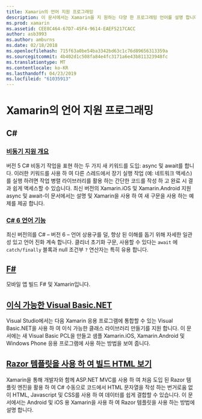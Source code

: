```yaml
---
title: Xamarin의 언어 지원 프로그래밍
description: 이 문서에서는 Xamarin을 지 원하는 다양 한 프로그래밍 언어를 설명 합니다. 설명 C#, F#, 이식 가능한 Visual Basic.NET 및 Razor 템플릿.
ms.prod: xamarin
ms.assetid: CEE8C464-67D7-45F4-9614-EAEF5217CACC
author: asb3993
ms.author: amburns
ms.date: 02/18/2018
ms.openlocfilehash: 715f63a0be54ba3342bd63c1c76d89656313359a
ms.sourcegitcommit: 4b402d1c508fa84e4fc3171a6e43b811323948fc
ms.translationtype: MT
ms.contentlocale: ko-KR
ms.lasthandoff: 04/23/2019
ms.locfileid: "61035913"
---
```

# <a name="programming-language-support-in-xamarin"></a>Xamarin의 언어 지원 프로그래밍

## <a name="c"></a>C# 

###  <a name="async-support-overviewcross-platformplatformasyncmd"></a>[비동기 지원 개요](~/cross-platform/platform/async.md)

버전 5 C# 비동기 작업을 표현 하는 두 가지 새 키워드를 도입: async 및 await를 합니다. 이러한 키워드를 사용 하 여 다른 스레드에서 장기 실행 작업 (예: 네트워크 액세스)를 실행 하려면 작업 병렬 라이브러리를 활용 하는 간단한 코드를 작성 하 고 완료 시 결과 쉽게 액세스할 수 있습니다. 최신 버전의 Xamarin.iOS 및 Xamarin.Android 지원 async 및 await-이 문서에서는 설명 및 Xamarin을 사용 하 여 새 구문을 사용 하는 예제를 제공 합니다.

### <a name="c-6-language-featurescross-platformplatformcsharp-sixmd"></a>[C# 6 언어 기능](~/cross-platform/platform/csharp-six.md)

최신 버전의를 C# – 버전 6 – 언어 상용구를 덜, 향상 된 이해를 돕기 위해 자세한 일관성 있고 언어 진화 계속 합니다. 클리너 초기화 구문, 사용할 수 있다는 `await` 에 `catch/finally` 블록과 null 조건부 `?` 연산자는 특히 유용 합니다.

## <a name="ffsharpindexmd"></a>[F#](fsharp/index.md)

모바일 앱 빌드 F# 및 Xamarin입니다.

##  <a name="portable-visual-basicnetcross-platformplatformvisual-basicindexmd"></a>[이식 가능한 Visual Basic.NET](~/cross-platform/platform/visual-basic/index.md)

Visual Studio에서는 다음 Xamarin 응용 프로그램에 통합할 수 있는 Visual Basic.NET을 사용 하 여 이식 가능한 클래스 라이브러리 만들기를 지원 합니다. 이 문서에는 새 Visual Basic PCL을 만들고 샘플 Xamarin.iOS, Xamarin.Android 및 Windows Phone 응용 프로그램에 사용 하는 방법을 보여 줍니다.

##  <a name="building-html-views-using-razor-templatescross-platformplatformrazor-html-templatesindexmd"></a>[Razor 템플릿을 사용 하 여 빌드 HTML 보기](~/cross-platform/platform/razor-html-templates/index.md)

Xamarin을 통해 개발자와 함께 ASP.NET MVC를 사용 하 여 처음 도입 된 Razor 템플릿 엔진을 활용 하 여 C# 수동으로 코드에서 HTML 문자열을 작성 하는 번거로움 없이 HTML, Javascript 및 CSS를 사용 하 여 데이터를 쉽게 결합할 수 있습니다.
이 문서에서는 Android 및 iOS 용 Xamarin을 사용 하 여 Razor 템플릿을 사용 하는 방법에 설명 합니다.
